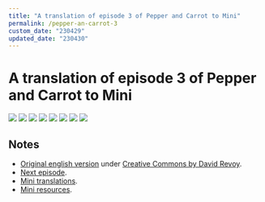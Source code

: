 ```yaml
---
title: "A translation of episode 3 of Pepper and Carrot to Mini"
permalink: /pepper-an-carrot-3
custom_date: "230429"
updated_date: "230430"
---
```


# A translation of episode 3 of Pepper and Carrot to Mini

![](/assets/images/pepper_carrot_03_00.png)
![](/assets/images/pepper_carrot_03_01.png)
![](/assets/images/pepper_carrot_03_02.png)
![](/assets/images/pepper_carrot_03_03.png)
![](/assets/images/pepper_carrot_03_04.png)
![](/assets/images/pepper_carrot_03_05.png)
![](/assets/images/pepper_carrot_03_06.png)
![](/assets/images/pepper_carrot_03_07.png)

## Notes

- [Original english version](https://www.peppercarrot.com/en/webcomic/ep03_The-secret-ingredients.html) under [Creative Commons by David Revoy](https://creativecommons.org/licenses/by/4.0/).
- [Next episode](/pepper-an-carrot-4).
- [Mini translations](/mini-translations).
- [Mini resources](/mini-resources).
